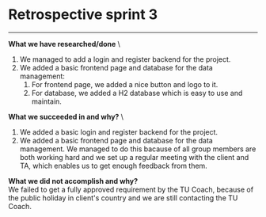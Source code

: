 # Retrospective sprint 3

---

**What we have researched/done** \
1. We managed to add a login and register backend for the project.
2. We added a basic frontend page and database for the data management: 
	1. For frontend page, we added a nice button and logo to it.
	2. For database, we added a H2 database which is easy to use and maintain.


**What we succeeded in and why?** \
1. We added a basic login and register backend for the project. 
2. We added a basic frontend page and database for the data management.
We managed to do this bacause of all group members are both working hard and we set up a regular meeting with the client and TA, which enables us to get enough feedback from them.

**What we did not accomplish and why?** \
We failed to get a fully approved requirement by the TU Coach, because of the public holiday in client's country and we are still contacting the TU Coach.